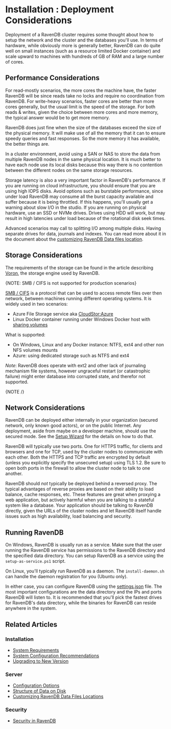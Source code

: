 # Installation : Deployment Considerations

Deployment of a RavenDB cluster requires some thought about how to setup the network and the cluster and the databases you'll use. 
In terms of hardware, while obviously more is generally better, RavenDB can do quite well on small instances (such as a resource
limited Docker container) and scale upward to machines with hundreds of GB of RAM and a large number of cores.

## Performance Considerations

For read-mostly scenarios, the more cores the machine have, the faster RavenDB will be since reads take no locks and require no 
coordination from RavenDB. For write-heavy scenarios, faster cores are better than more cores generally, but the usual limit is 
the speed of the storage. For both reads & writes, given the choice between more cores and more memory, the typical answer would
be to get more memory. 

RavenDB does just fine when the size of the databases exceed the size of the physical memory. It will
make use of all the memory that it can to ensure speedy queries and fast responses. So the more memory it has available, the better
things are.

In a cluster environment, avoid using a SAN or NAS to store the data from multiple RavenDB nodes in the same physical location.
It is much better to have each node use its local disks because this way there is no contention between the different nodes on the
same storage resources. 

Storage latency is also a very important factor in RavenDB's performance. If you are running on cloud infrastructure, you should 
ensure that you are using high IOPS disks. Avoid options such as burstable performance, since under load RavenDB may consume all the
burst capacity available and suffer because it is being throttled. If this happens, you'll usually get a warning about slow I/O in 
the studio. If you are running on physical hardware, use an SSD or NVMe drives. Drives using HDD will work, but may result in high
latencies under load because of the rotational disk seek times.

Advanced scenarios may call to splitting I/O among multiple disks. Having separate drives for data, journals and indexes. You can
read more about it in the document about the [customizing RavenDB Data files location](../../server/storage/customizing-raven-data-files-locations).

## Storage Considerations

The requirements of the storage can be found in the article describing [Voron](../../server/storage/storage-engine#requirements), the storage engine used by RavenDB.

{NOTE: SMB / CIFS is not supported for production scenarios}

[SMB / CIFS](https://en.wikipedia.org/wiki/Server_Message_Block) is a protocol that can be used to access remote files over then network, between machines running different operating systems.
It is widely used in two scenarios:

-  Azure File Storage service aka [CloudStor:Azure](https://azure.microsoft.com/en-us/services/storage/files)   
-  Linux Docker container running under Windows Docker host with [sharing volumes](https://docs.docker.com/storage/volumes/#share-data-among-machines)

What is supported:

- On Windows, Linux and any Docker instance: NTFS, ext4 and other non NFS volumes mounts
- Azure: using dedicated storage such as NTFS and ext4   

_Note_: RavenDB does operate with ext2 and other lack of journaling mechanism file systems, however ungraceful restart (or catastrophic failure) might enter database into corrupted state, and therefor not supported.

{NOTE /}

## Network Considerations

RavenDB can be deployed either internally in your organization (secured network, only known good actors), or on the public Internet.
Any deployment, aside from maybe on a developer machine, should use the secured mode. See the 
[Setup Wizard](../../start/installation/setup-wizard) for the details on how to do that. 

RavenDB will typically use two ports. One for HTTPS traffic, for clients and browsers and one for TCP, used by the cluster nodes to
communicate with each other. Both the HTTPS and TCP traffic are encrypted by default (unless you explicitly specify the unsecured setup)
using TLS 1.2. Be sure to open both ports in the firewall to allow the cluster node to talk to one another. 

RavenDB should _not_ typically be deployed behind a reversed proxy. The typical advantages of reverse proxies are based on their ability
to load balance, cache responses, etc. These features are great when proxying a web application, but actively harmful when you are talking
to a stateful system like a database. Your application should be talking to RavenDB directly, given the URLs of the cluster nodes and let
RavenDB itself handle issues such as high availability, load balancing and security. 

## Running RavenDB

On Windows, RavenDB is usually run as a service. Make sure that the user running the RavenDB service has permissions to the RavenDB directory
and the specified data directory. You can setup RavenDB as a service using the `setup-as-service.ps1` script. 

On Linux, you'll typically run RavenDB as a daemon. The `install-daemon.sh` can handle the daemon registration for you (Ubuntu only).

In either case, you can configure RavenDB using the [settings.json](../../server/configuration/configuration-options#json) file. The most important configurations are the data directory and the 
IPs and ports RavenDB will listen to. It is recommended that you'll pick the fastest drives for RavenDB's data directory, while the binaries
for RavenDB can reside anywhere in the system.

## Related Articles

### Installation

- [System Requirements](../../start/installation/system-requirements)
- [System Configuration Recommendations](../../start/installation/system-configuration-recommendations)
- [Upgrading to New Version](../../start/installation/upgrading-to-new-version)

### Server

- [Configuration Options](../../server/configuration/configuration-options)
- [Structure of Data on Disk](../../server/storage/directory-structure)
- [Customizing RavenDB Data Files Locations](../../server/storage/customizing-raven-data-files-locations)

### Security

- [Security in RavenDB](../../server/security/overview)



